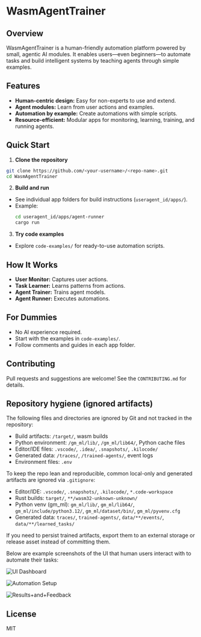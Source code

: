 
# WasmAgentTrainer

## Overview
WasmAgentTrainer is a human-friendly automation platform powered by small, agentic AI modules. It enables users—even beginners—to automate tasks and build intelligent systems by teaching agents through simple examples.

## Features
- **Human-centric design:** Easy for non-experts to use and extend.
- **Agent modules:** Learn from user actions and examples.
- **Automation by example:** Create automations with simple scripts.
- **Resource-efficient:** Modular apps for monitoring, learning, training, and running agents.

## Quick Start

1. **Clone the repository**
  ```bash
  git clone https://github.com/<your-username>/<repo-name>.git
  cd WasmAgentTrainer
  ```

2. **Build and run**
  - See individual app folders for build instructions (`useragent_id/apps/`).
  - Example:  
    ```bash
    cd useragent_id/apps/agent-runner
    cargo run
    ```

3. **Try code examples**
  - Explore `code-examples/` for ready-to-use automation scripts.

## How It Works

- **User Monitor:** Captures user actions.
- **Task Learner:** Learns patterns from actions.
- **Agent Trainer:** Trains agent models.
- **Agent Runner:** Executes automations.

## For Dummies

- No AI experience required.
- Start with the examples in `code-examples/`.
- Follow comments and guides in each app folder.

## Contributing

Pull requests and suggestions are welcome! See the `CONTRIBUTING.md` for details.


## Repository hygiene (ignored artifacts)

The following files and directories are ignored by Git and not tracked in the repository:
- Build artifacts: `/target/`, wasm builds
- Python environment: `/gm_ml/lib/`, `/gm_ml/lib64/`, Python cache files
- Editor/IDE files: `.vscode/`, `.idea/`, `.snapshots/`, `.kilocode/`
- Generated data: `/traces/`, `/trained-agents/`, event logs
- Environment files: `.env`

To keep the repo lean and reproducible, common local-only and generated artifacts are ignored via `.gitignore`:

- Editor/IDE: `.vscode/`, `.snapshots/`, `.kilocode/`, `*.code-workspace`
- Rust builds: `target/`, `**/wasm32-unknown-unknown/`
- Python venv (gm_ml): `gm_ml/lib/`, `gm_ml/lib64/`, `gm_ml/include/python3.12/`, `gm_ml/dataset/bin/`, `gm_ml/pyvenv.cfg`
- Generated data: `traces/`, `trained-agents/`, `data/**/events/`, `data/**/learned_tasks/`

If you need to persist trained artifacts, export them to an external storage or release asset instead of committing them.


Below are example screenshots of the UI that human users interact with to automate their tasks:

![UI Dashboard](https://via.placeholder.com/600x300?text=UI+Dashboard)

![Automation Setup](https://via.placeholder.com/600x300?text=Automation+Setup)

![Results+and+Feedback](https://via.placeholder.com/600x300?text=Results+and+Feedback)

## License

MIT
